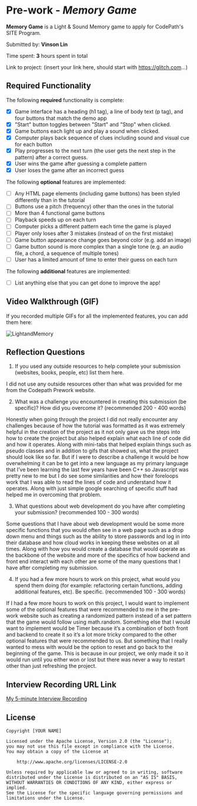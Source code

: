 # Pre-work - *Memory Game*

**Memory Game** is a Light & Sound Memory game to apply for CodePath's SITE Program. 

Submitted by: **Vinson Lin**

Time spent: **3** hours spent in total

Link to project: (insert your link here, should start with https://glitch.com...)

## Required Functionality

The following **required** functionality is complete:

* [x] Game interface has a heading (h1 tag), a line of body text (p tag), and four buttons that match the demo app
* [x] "Start" button toggles between "Start" and "Stop" when clicked. 
* [x] Game buttons each light up and play a sound when clicked. 
* [x] Computer plays back sequence of clues including sound and visual cue for each button
* [x] Play progresses to the next turn (the user gets the next step in the pattern) after a correct guess. 
* [x] User wins the game after guessing a complete pattern
* [x] User loses the game after an incorrect guess

The following **optional** features are implemented:

* [ ] Any HTML page elements (including game buttons) has been styled differently than in the tutorial
* [ ] Buttons use a pitch (frequency) other than the ones in the tutorial
* [ ] More than 4 functional game buttons
* [ ] Playback speeds up on each turn
* [ ] Computer picks a different pattern each time the game is played
* [ ] Player only loses after 3 mistakes (instead of on the first mistake)
* [ ] Game button appearance change goes beyond color (e.g. add an image)
* [ ] Game button sound is more complex than a single tone (e.g. an audio file, a chord, a sequence of multiple tones)
* [ ] User has a limited amount of time to enter their guess on each turn

The following **additional** features are implemented:

- [ ] List anything else that you can get done to improve the app!

## Video Walkthrough (GIF)

If you recorded multiple GIFs for all the implemented features, you can add them here:

![LightandMemory](https://user-images.githubusercontent.com/73362290/161363027-4c501b6f-de03-40bb-b398-3eb64fd7497d.gif)

## Reflection Questions
1. If you used any outside resources to help complete your submission (websites, books, people, etc) list them here. 

  I did not use any outside resources other than what was provided for me from the Codepath Prework website.

2. What was a challenge you encountered in creating this submission (be specific)? How did you overcome it? (recommended 200 - 400 words) 

Honestly when going through the project I did not really encounter any challenges because of how the tutorial was formatted as it was extremely helpful in the creation of the project as it not only gave us the steps into how to create the project but also helped explain what each line of code did and how it operates. Along with mini-tabs that helped explain things such as pseudo classes and in addition to gifs that showed us, what the project should look like so far. But if I were to describe a challenge it would be how overwhelming it can be to get into a new language as my primary language that I’ve been learning the last few years have been C++ so Javascript was pretty new to me but I do see some similarities and how their foreloops work that I was able to read the lines of code and understand how it operates. Along with just simple google searching of specific stuff had helped me in overcoming that problem. 

3. What questions about web development do you have after completing your submission? (recommended 100 - 300 words) 


Some questions that I have about web development would be some more specific functions that you would often see in a web page such as a drop down menu and things such as the ability to store passwords and log in into their database and how cloud works in keeping these websites on at all times. Along with how you would create a database that would operate as the backbone of the website and more of the specifics of how backend and front end interact with each other are some of the many questions that I have after completing my submission.


4. If you had a few more hours to work on this project, what would you spend them doing (for example: refactoring certain functions, adding additional features, etc). Be specific. (recommended 100 - 300 words) 


If I had a few more hours to work on this project, I would want to implement some of the optional features that were recommended to me in the pre-work website such as creating a randomized pattern instead of a set pattern that the game would follow using math.random. Something else that I would want to implement would be Timer because it’s a combination of both front and backend to create it so it’s a lot more tricky compared to the other optional features that were recommended to us. But something that I really wanted to mess with would be the option to reset and go back to the beginning of the game. This is because in our project, we only made it so it  would run until you either won or lost but there was never a way to restart other than just refreshing the project.




## Interview Recording URL Link

[My 5-minute Interview Recording](your-link-here)


## License

    Copyright [YOUR NAME]

    Licensed under the Apache License, Version 2.0 (the "License");
    you may not use this file except in compliance with the License.
    You may obtain a copy of the License at

        http://www.apache.org/licenses/LICENSE-2.0

    Unless required by applicable law or agreed to in writing, software
    distributed under the License is distributed on an "AS IS" BASIS,
    WITHOUT WARRANTIES OR CONDITIONS OF ANY KIND, either express or implied.
    See the License for the specific language governing permissions and
    limitations under the License.
